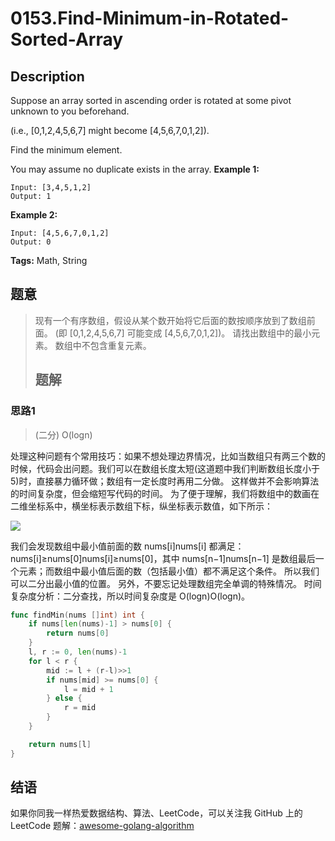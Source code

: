 # 0153.Find-Minimum-in-Rotated-Sorted-Array

## Description

Suppose an array sorted in ascending order is rotated at some pivot unknown to you beforehand.

\(i.e., \[0,1,2,4,5,6,7\] might become \[4,5,6,7,0,1,2\]\).

Find the minimum element.

You may assume no duplicate exists in the array. **Example 1:**

```text
Input: [3,4,5,1,2] 
Output: 1
```

**Example 2:**

```text
Input: [4,5,6,7,0,1,2]
Output: 0
```

**Tags:** Math, String

## 题意

> 现有一个有序数组，假设从某个数开始将它后面的数按顺序放到了数组前面。 \(即 \[0,1,2,4,5,6,7\] 可能变成 \[4,5,6,7,0,1,2\]\)。 请找出数组中的最小元素。 数组中不包含重复元素。
>
> ## 题解

### 思路1

> \(二分\) O\(logn\)

处理这种问题有个常用技巧：如果不想处理边界情况，比如当数组只有两三个数的时候，代码会出问题。我们可以在数组长度太短\(这道题中我们判断数组长度小于5\)时，直接暴力循环做；数组有一定长度时再用二分做。 这样做并不会影响算法的时间复杂度，但会缩短写代码的时间。 为了便于理解，我们将数组中的数画在二维坐标系中，横坐标表示数组下标，纵坐标表示数值，如下所示：

![](https://oss.kyle.link/leetcode/leetcode-153.png)

我们会发现数组中最小值前面的数 nums\[i\]nums\[i\] 都满足：nums\[i\]≥nums\[0\]nums\[i\]≥nums\[0\]，其中 nums\[n−1\]nums\[n−1\] 是数组最后一个元素；而数组中最小值后面的数（包括最小值）都不满足这个条件。 所以我们可以二分出最小值的位置。 另外，不要忘记处理数组完全单调的特殊情况。 时间复杂度分析：二分查找，所以时间复杂度是 O\(logn\)O\(logn\)。

```go
func findMin(nums []int) int {
    if nums[len(nums)-1] > nums[0] {
        return nums[0]
    }
    l, r := 0, len(nums)-1
    for l < r {
        mid := l + (r-l)>>1
        if nums[mid] >= nums[0] {
            l = mid + 1
        } else {
            r = mid
        }
    }

    return nums[l]
}
```

## 结语

如果你同我一样热爱数据结构、算法、LeetCode，可以关注我 GitHub 上的 LeetCode 题解：[awesome-golang-algorithm](https://github.com/kylesliu/awesome-golang-algorithm)

